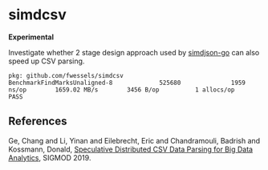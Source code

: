 # simdcsv

**Experimental**

Investigate whether 2 stage design approach used by [simdjson-go](https://github.com/minio/simdjson-go) can also speed up CSV parsing.

```$ go test -v -bench=Unaligned
pkg: github.com/fwessels/simdcsv
BenchmarkFindMarksUnaligned-8             525680              1959 ns/op        1659.02 MB/s        3456 B/op          1 allocs/op
PASS
```

## References

Ge, Chang and Li, Yinan and Eilebrecht, Eric and Chandramouli, Badrish and Kossmann, Donald, [Speculative Distributed CSV Data Parsing for Big Data Analytics](https://www.microsoft.com/en-us/research/publication/speculative-distributed-csv-data-parsing-for-big-data-analytics/), SIGMOD 2019.

